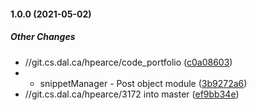 #### 1.0.0 (2021-05-02)

##### Other Changes

* //git.cs.dal.ca/hpearce/code_portfolio ([c0a08603](https://git.cs.dal.ca/hpearce/code_portfolio.git/commit/c0a086033a8ba7a63bbda9544b42e084acc3f67b))
*  	- snippetManager 	- Post object module ([3b9272a6](https://git.cs.dal.ca/hpearce/code_portfolio.git/commit/3b9272a664b507bede7b2ec93a0212867b40b234))
* //git.cs.dal.ca/hpearce/3172 into master ([ef9bb34e](https://git.cs.dal.ca/hpearce/code_portfolio.git/commit/ef9bb34e2061e2725be6b42794150dc9b2964796))

